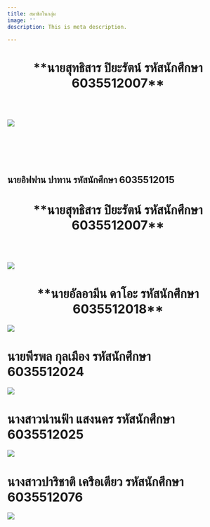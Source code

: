 ```yaml
---
title: สมาชิกในกลุ่ม
image: ''
description: This is meta description.

---
```

<h1 style="text-align:center">**นายสุทธิสาร ปิยะรัตน์ รหัสนักศึกษา  6035512007**</h1>

<br>

<br>

![](/images/67239262_2467376653324926_3347226047094456320_o.jpg)

<br>

<br><br>

## **นายอิฟฟาน  ปาทาน รหัสนักศึกษา 6035512015**

<h1 style="text-align:center">**นายสุทธิสาร ปิยะรัตน์ รหัสนักศึกษา  6035512007**</h1>

<br><br>

![](/images/img_8484.jpg)

<h1 style="text-align:center">**นายอัลอามีน ดาโอะ รหัสนักศึกษา   6035512018**</h1>

![](/images/117891559_1411752625695572_1274222105759852872_o.jpg)

# **นายพีรพล กุลเมือง รหัสนักศึกษา 6035512024**

![](/images/48373441_2031573160292336_5105572992218300416_n.jpg)

# **นางสาวน่านฟ้า แสงนคร รหัสนักศึกษา 6035512025**

![](/images/35123825_1700382590075494_8977698399990054912_n.jpg)

# **นางสาวปาริชาติ เครือเตียว รหัสนักศึกษา 6035512076**

![](https://media.discordapp.net/attachments/755066241915551859/773274106174898176/IMG_20201104_025416.jpg?width=539&height=609)